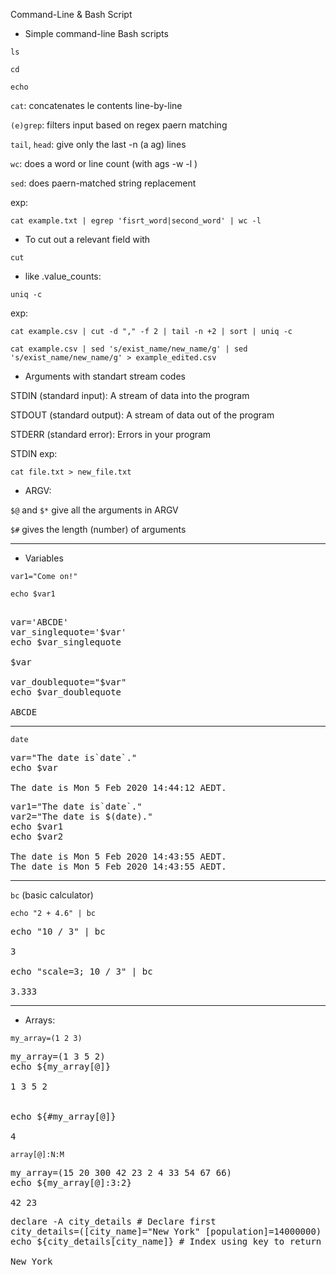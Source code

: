 Command-Line & Bash Script

- Simple command-line Bash scripts 

```ls```

```cd```

```echo```


```cat```: concatenates le contents line-by-line

```(e)grep```: filters input based on regex paern matching

```tail```, ```head```: give only the last -n (a ag) lines

```wc```: does a word or line count (with ags -w -l )

```sed```: does paern-matched string replacement

exp:
```
cat example.txt | egrep 'fisrt_word|second_word' | wc -l
```

- To cut out a relevant field with
```
cut
```
- like .value_counts:
```
uniq -c
```

exp: 
```
cat example.csv | cut -d "," -f 2 | tail -n +2 | sort | uniq -c
```
```cat example.csv | sed 's/exist_name/new_name/g' | sed 's/exist_name/new_name/g' > example_edited.csv```

* Arguments with standart stream codes

STDIN (standard input): A stream of data into the program

STDOUT (standard output): A stream of data out of the program

STDERR (standard error): Errors in your program

STDIN exp:
```
cat file.txt > new_file.txt
```

* ARGV:

```$@```  and ```$*``` give all the arguments in ARGV

```$#``` gives the length (number) of arguments


---

* Variables

```var1="Come on!"```

```echo $var1```


<pre> 
var='ABCDE'
var_singlequote='$var'
echo $var_singlequote

$var 

var_doublequote="$var"
echo $var_doublequote

ABCDE
</pre>

----

```date```



<pre>
var="The date is`date`."
echo $var

The date is Mon 5 Feb 2020 14:44:12 AEDT.
</pre>

<pre>
var1="The date is`date`."
var2="The date is $(date)."
echo $var1
echo $var2

The date is Mon 5 Feb 2020 14:43:55 AEDT.
The date is Mon 5 Feb 2020 14:43:55 AEDT.
</pre>

---
```bc``` (basic calculator) 

```echo "2 + 4.6" | bc```

<pre>
echo "10 / 3" | bc

3

echo "scale=3; 10 / 3" | bc

3.333
</pre>

---

* Arrays:

```my_array=(1 2 3)```

<pre>
my_array=(1 3 5 2)
echo ${my_array[@]}

1 3 5 2


echo ${#my_array[@]}

4
</pre>

```array[@]:N:M```

<pre>
my_array=(15 20 300 42 23 2 4 33 54 67 66)
echo ${my_array[@]:3:2}

42 23
</pre>


<pre>
declare -A city_details # Declare first
city_details=([city_name]="New York" [population]=14000000) # Add elements
echo ${city_details[city_name]} # Index using key to return a value

New York
</pre>
